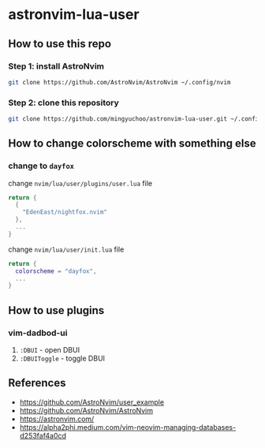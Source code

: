 # astronvim-lua-user

## How to use this repo

### Step 1: install AstroNvim

```bash
git clone https://github.com/AstroNvim/AstroNvim ~/.config/nvim
```

### Step 2: clone this repository

```bash
git clone https://github.com/mingyuchoo/astronvim-lua-user.git ~/.config/nvim/lua/user
```

## How to change colorscheme with something else

### change to `dayfox`

change `nvim/lua/user/plugins/user.lua` file

```lua
return {
  {
    "EdenEast/nightfox.nvim"
  },
  ...
}
```

change `nvim/lua/user/init.lua` file

```lua
return {
  colorscheme = "dayfox",
  ...
}
```

## How to use plugins

### vim-dadbod-ui

1. `:DBUI` - open DBUI
2. `:DBUIToggle` - toggle DBUI

## References

- <https://github.com/AstroNvim/user_example>
- <https://github.com/AstroNvim/AstroNvim>
- <https://astronvim.com/>
- <https://alpha2phi.medium.com/vim-neovim-managing-databases-d253faf4a0cd>
